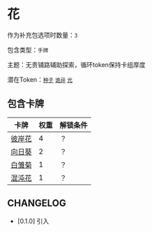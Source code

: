 # 花

作为补充包选项时数量：`3`

包含类型：`手牌`

主题：无责铺路辅助探索，循环token保持卡组厚度

潜在Token：[`种子`](种子.md) [`诡异`](诡异.md) [`光`](光.md)

## 包含卡牌

卡牌 | 权重 | 解锁条件
--- | --- | ---
[彼岸花](../卡牌/彼岸花.md) | 4 | ？
[向日葵](../卡牌/向日葵.md) | 2 | ？
[白雏菊](../卡牌/白雏菊.md) | 1 | ？
[混沌花](../卡牌/混沌花.md) | 1 | ？

## CHANGELOG

- [0.1.0] 引入

